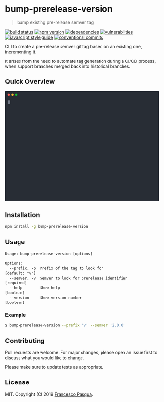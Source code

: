 # bump-prerelease-version

> bump existing pre-release semver tag

[![build status](https://travis-ci.com/cesconix/bump-prerelease-version.svg)](https://travis-ci.com/cesconix/bump-prerelease-version) 
[![npm version](https://img.shields.io/npm/v/bump-prerelease-version.svg)](https://www.npmjs.com/package/bump-prerelease-version)
[![dependencies](https://img.shields.io/david/cesconix/bump-prerelease-version.svg)](https://david-dm.org/cesconix/bump-prerelease-version)
[![vulnerabilities](https://snyk.io/test/github/cesconix/bump-prerelease-version/badge.svg?targetFile=package.json)](https://snyk.io/test/github/cesconix/bump-prerelease-version?targetFile=package.json)
[![javascript style guide](https://img.shields.io/badge/code_style-standard-brightgreen.svg)](https://standardjs.com)
[![conventional commits](https://img.shields.io/badge/Conventional%20Commits-1.0.0-yellow.svg)](https://conventionalcommits.org)

CLI to create a pre-release semver git tag based on an existing one, incrementing it.

It arises from the need to automate tag generation during a CI/CD process, when support 
branches merged back into historical branches.

## Quick Overview

<img src="https://raw.githubusercontent.com/cesconix/bump-prerelease-version/master/screencast.svg?sanitize=true" width='600'>

## Installation

```bash
npm install -g bump-prerelease-version
```

## Usage

```
Usage: bump-prerelease-version [options]

Options:
  --prefix, -p  Prefix of the tag to look for                     [default: "v"]
  --semver, -v  Semver to look for prerelease identifier              [required]
  --help        Show help                                              [boolean]
  --version     Show version number                                    [boolean]
```

### Example

```bash
$ bump-prerelease-version --prefix 'v' --semver '2.0.0'
```

## Contributing
Pull requests are welcome. For major changes, please open an issue first to discuss what you would like to change.

Please make sure to update tests as appropriate.

## License

MIT. Copyright (C) 2019 [Francesco Pasqua](https://www.linkedin.com/in/cesconix).
